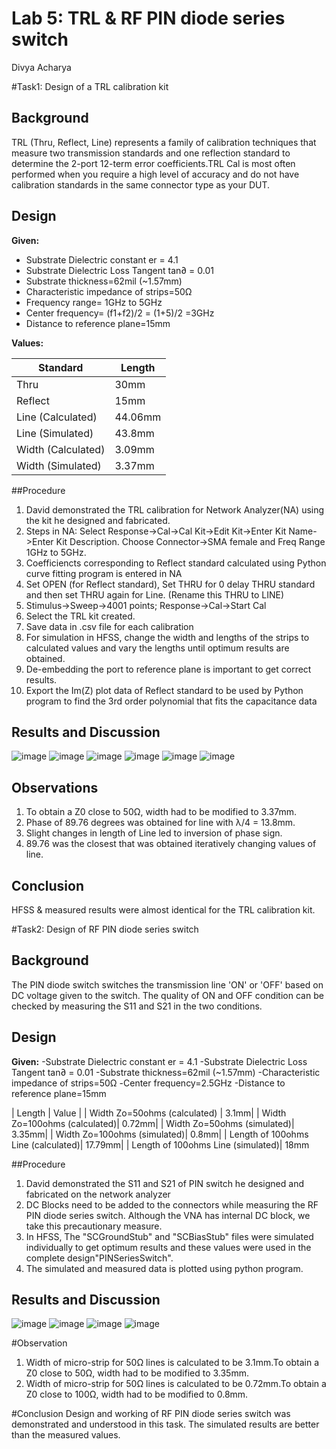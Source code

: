 ﻿# Lab 5: TRL & RF PIN diode series switch
Divya Acharya 

#Task1: Design of a TRL calibration kit

## Background
TRL (Thru, Reflect, Line) represents a family of calibration techniques that measure two transmission standards and one reflection standard to determine the 2-port 12-term error coefficients.TRL Cal is most often performed when you require a high level of accuracy and do not have calibration standards in the same connector type as your DUT.

## Design
**Given:**
- Substrate Dielectric constant er = 4.1
- Substrate Dielectric Loss Tangent tan∂ = 0.01
- Substrate thickness=62mil (~1.57mm)
- Characteristic impedance of strips=50Ω
- Frequency range= 1GHz to 5GHz
- Center frequency= (f1+f2)/2 = (1+5)/2 =3GHz
- Distance to reference plane=15mm

**Values:**

| Standard | Length |
| --- | --- |
| Thru | 30mm |
| Reflect | 15mm |
| Line (Calculated) | 44.06mm |
|Line (Simulated)|43.8mm|
|Width (Calculated)|3.09mm|
|Width (Simulated)|3.37mm|

##Procedure
1. David demonstrated the TRL calibration for Network Analyzer(NA) using the kit he designed and fabricated.
2. Steps in NA: Select Response->Cal->Cal Kit->Edit Kit->Enter Kit Name->Enter Kit Description. Choose Connector->SMA female and Freq Range 1GHz to 5GHz.
3. Coefficiencts corresponding to Reflect standard calculated using Python curve fitting program is entered in NA
4. Set OPEN (for Reflect standard), Set THRU for 0 delay THRU standard and then set THRU again for Line. (Rename this THRU to LINE)
5. Stimulus->Sweep->4001 points; Response->Cal->Start Cal
6. Select the TRL kit created.
7. Save data in .csv file for each calibration
8. For simulation in HFSS, change the width and lengths of the strips to calculated values and vary the lengths until optimum results are obtained.
9. De-embedding the port to reference plane is important to get correct results.
10. Export the Im(Z) plot data of Reflect standard to be used by Python program to find the 3rd order polynomial that fits the capacitance data

## Results and Discussion
![image](https://github.com/CourseReps/ECEN452-Spring2016/blob/master/Students/DivyaNAcharya/Lab5_Completed/TRLThruPhase.png)
![image](https://github.com/CourseReps/ECEN452-Spring2016/blob/master/Students/DivyaNAcharya/Lab5_Completed/TRLLineMagnitude.png)
![image](https://github.com/CourseReps/ECEN452-Spring2016/blob/master/Students/DivyaNAcharya/Lab5_Completed/TRLLinePhase.png)
![image](https://github.com/CourseReps/ECEN452-Spring2016/blob/master/Students/DivyaNAcharya/Lab5_Completed/TRLThruMagnitude.png)
![image](https://github.com/CourseReps/ECEN452-Spring2016/blob/master/Students/DivyaNAcharya/Lab5_Completed/TRLThruPhase.png)
![image](https://github.com/CourseReps/ECEN452-Spring2016/blob/master/Students/DivyaNAcharya/Lab5_Completed/TRL%20Capacitance.png)

## Observations
1. To obtain a Z0 close to 50Ω, width had to be modified to 3.37mm. 
2. Phase of 89.76 degrees was obtained for line with λ/4 = 13.8mm. 
3. Slight changes in length of Line led to inversion of phase sign.
4. 89.76 was the closest that was obtained iteratively changing values of line.

## Conclusion
HFSS & measured results were almost identical for the TRL calibration kit.

#Task2: Design of RF PIN diode series switch

## Background
The PIN diode switch switches the transmission line 'ON' or 'OFF' based on DC voltage given to the switch. The quality of ON and OFF condition can be checked by measuring the S11 and S21 in the two conditions.

## Design
**Given:**
-Substrate Dielectric constant er = 4.1
-Substrate Dielectric Loss Tangent tan∂ = 0.01
-Substrate thickness=62mil (~1.57mm)
-Characteristic impedance of strips=50Ω
-Center frequency=2.5GHz
-Distance to reference plane=15mm

| Length | Value |
| Width Zo=50ohms (calculated) | 3.1mm|
| Width Zo=100ohms (calculated)| 0.72mm|
| Width Zo=50ohms (simulated)| 3.35mm|
| Width Zo=100ohms (simulated)| 0.8mm|
| Length of 100ohms Line (calculated)| 17.79mm|
| Length of 100ohms Line (simulated)| 18mm

##Procedure
1. David demonstrated the S11 and S21 of PIN switch he designed and fabricated on the network analyzer
2. DC Blocks need to be added to the connectors while measuring the RF PIN diode series switch. Although the VNA has internal DC block, we take this precautionary measure.
3. In HFSS, The "SCGroundStub" and "SCBiasStub" files were simulated individually to get optimum results and these values were used in the complete design"PINSeriesSwitch".
4. The simulated and measured data is plotted using python program.

## Results and Discussion
![image](https://github.com/CourseReps/ECEN452-Spring2016/blob/master/Students/DivyaNAcharya/Lab5_Completed/PIN%20S11%20OFF.png)
![image](https://github.com/CourseReps/ECEN452-Spring2016/blob/master/Students/DivyaNAcharya/Lab5_Completed/PIN%20S11%20ON.png)
![image](https://github.com/CourseReps/ECEN452-Spring2016/blob/master/Students/DivyaNAcharya/Lab5_Completed/PIN%20S21%20OFF.png)
![image](https://github.com/CourseReps/ECEN452-Spring2016/blob/master/Students/DivyaNAcharya/Lab5_Completed/PIN%20S21%20ON.png)

#Observation
1. Width of micro-strip for 50Ω lines is calculated to be 3.1mm.To obtain a Z0 close to 50Ω, width had to be modified to 3.35mm. 
2. Width of micro-strip for 50Ω lines is calculated to be 0.72mm.To obtain a Z0 close to 100Ω, width had to be modified to 0.8mm. 

#Conclusion
Design and working of RF PIN diode series switch was demonstrated and understood in this task. The simulated results are better than the measured values.

